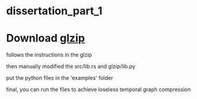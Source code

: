 # dissertation_part_1

# Download [glzip](https://github.com/jakeKonrad/pyglzip)
follows the instructions in the glzip

then manually modified the src/lib.rs and glzip/lib.py

put the python files in the 'examples' folder

final, you can run the files to achieve loseless temporal graph compression